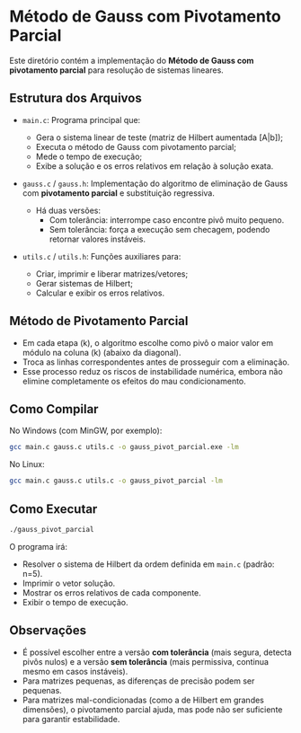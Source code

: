 # Método de Gauss com Pivotamento Parcial

Este diretório contém a implementação do **Método de Gauss com pivotamento parcial** para resolução de sistemas lineares.

## Estrutura dos Arquivos

- `main.c`: Programa principal que:
  - Gera o sistema linear de teste (matriz de Hilbert aumentada [A|b]);
  - Executa o método de Gauss com pivotamento parcial;
  - Mede o tempo de execução;
  - Exibe a solução e os erros relativos em relação à solução exata.

- `gauss.c` / `gauss.h`: Implementação do algoritmo de eliminação de Gauss com **pivotamento parcial** e substituição regressiva.
  - Há duas versões:
    - Com tolerância: interrompe caso encontre pivô muito pequeno.
    - Sem tolerância: força a execução sem checagem, podendo retornar valores instáveis.

- `utils.c` / `utils.h`: Funções auxiliares para:
  - Criar, imprimir e liberar matrizes/vetores;
  - Gerar sistemas de Hilbert;
  - Calcular e exibir os erros relativos.

## Método de Pivotamento Parcial

- Em cada etapa \(k\), o algoritmo escolhe como pivô o maior valor em módulo na coluna \(k\) (abaixo da diagonal).
- Troca as linhas correspondentes antes de prosseguir com a eliminação.
- Esse processo reduz os riscos de instabilidade numérica, embora não elimine completamente os efeitos do mau condicionamento.

## Como Compilar

No Windows (com MinGW, por exemplo):

```bash
gcc main.c gauss.c utils.c -o gauss_pivot_parcial.exe -lm
```

No Linux:

```bash
gcc main.c gauss.c utils.c -o gauss_pivot_parcial -lm
```

## Como Executar

```bash
./gauss_pivot_parcial
```

O programa irá:
- Resolver o sistema de Hilbert da ordem definida em `main.c` (padrão: n=5).
- Imprimir o vetor solução.
- Mostrar os erros relativos de cada componente.
- Exibir o tempo de execução.

## Observações

- É possível escolher entre a versão **com tolerância** (mais segura, detecta pivôs nulos) e a versão **sem tolerância** (mais permissiva, continua mesmo em casos instáveis).
- Para matrizes pequenas, as diferenças de precisão podem ser pequenas.
- Para matrizes mal-condicionadas (como a de Hilbert em grandes dimensões), o pivotamento parcial ajuda, mas pode não ser suficiente para garantir estabilidade.

